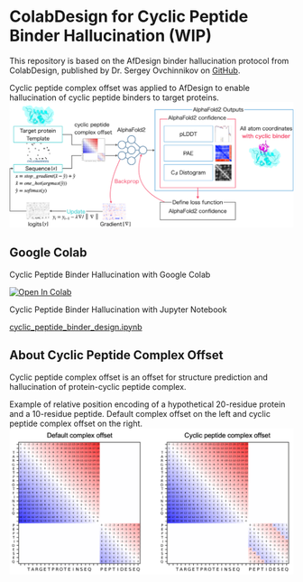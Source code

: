 # ColabDesign for Cyclic Peptide Binder Hallucination (WIP)
This repository is based on the AfDesign binder hallucination protocol from ColabDesign, published by Dr. Sergey Ovchinnikov on [GitHub](https://github.com/sokrypton/ColabDesign/tree/main/af).

Cyclic peptide complex offset was applied to AfDesign to enable hallucination of cyclic peptide binders to target proteins.
![flowchart](img/flowchart.png)

## Google Colab
Cyclic Peptide Binder Hallucination with Google Colab

<a href="https://colab.research.google.com/github/ohuelab/ColabDesign-cyclic-binder/blob/cyc_binder/cyclic_peptide_binder_design.ipynb" target="_parent"><img src="https://colab.research.google.com/assets/colab-badge.svg" alt="Open In Colab"/></a>

Cyclic Peptide Binder Hallucination with Jupyter Notebook

[cyclic_peptide_binder_design.ipynb](https://github.com/ohuelab/ColabDesign-cyclic-binder/blob/cyc_binder/cyclic_peptide_binder_design.ipynb)

## About Cyclic Peptide Complex Offset

Cyclic peptide complex offset is an offset for structure prediction and hallucination of protein-cyclic peptide complex.

Example of relative position encoding of a hypothetical 20-residue protein and a 10-residue peptide. Default complex offset on the left and cyclic peptide complex offset on the right.
![flowchart](img/offset.png)
